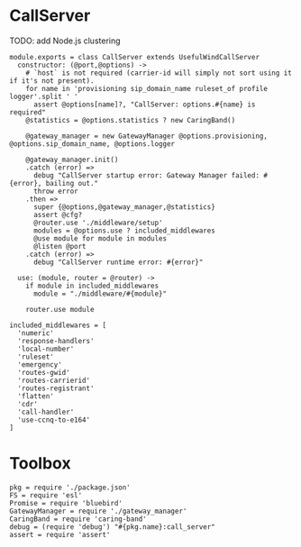 CallServer
==========

TODO: add Node.js clustering

    module.exports = class CallServer extends UsefulWindCallServer
      constructor: (@port,@options) ->
        # `host` is not required (carrier-id will simply not sort using it if it's not present).
        for name in 'provisioning sip_domain_name ruleset_of profile logger'.split ' '
          assert @options[name]?, "CallServer: options.#{name} is required"
        @statistics = @options.statistics ? new CaringBand()

        @gateway_manager = new GatewayManager @options.provisioning, @options.sip_domain_name, @options.logger

        @gateway_manager.init()
        .catch (error) =>
          debug "CallServer startup error: Gateway Manager failed: #{error}, bailing out."
          throw error
        .then =>
          super {@options,@gateway_manager,@statistics}
          assert @cfg?
          @router.use './middleware/setup'
          modules = @options.use ? included_middlewares
          @use module for module in modules
          @listen @port
        .catch (error) =>
          debug "CallServer runtime error: #{error}"

      use: (module, router = @router) ->
        if module in included_middlewares
          module = "./middleware/#{module}"

        router.use module

    included_middlewares = [
      'numeric'
      'response-handlers'
      'local-number'
      'ruleset'
      'emergency'
      'routes-gwid'
      'routes-carrierid'
      'routes-registrant'
      'flatten'
      'cdr'
      'call-handler'
      'use-ccnq-to-e164'
    ]

Toolbox
=======

    pkg = require './package.json'
    FS = require 'esl'
    Promise = require 'bluebird'
    GatewayManager = require './gateway_manager'
    CaringBand = require 'caring-band'
    debug = (require 'debug') "#{pkg.name}:call_server"
    assert = require 'assert'
